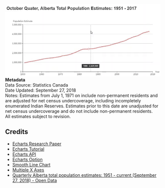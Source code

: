 <a href="https://open-data-government-of-alberta.github.io/October-Quarter-Total-Population-Estimate-Alberta-1951---Current/">![](october-quater-1951-2017.gif)</a>
<strong>Metadata</strong><br>
Data Source: Statistics Canada<br>
Date Updated: September 27, 2018<br>
Notes: Estimates from July 1, 1971 on include non-permanent residents and are adjusted for net census undercoverage, including incompletely enumerated Indian Reserves. Estimates prior to this date are unadjusted for net census undercoverage and do not include non-permanent residents.<br>
All estimates subject to revision.

## Credits
- <a href="https://www.sciencedirect.com/science/article/pii/S2468502X18300068" target="_blank">Echarts Research Paper</a>
- <a href="https://ecomfe.github.io/echarts-doc/public/en/tutorial.html#Get%20Started%20with%20ECharts%20in%205%20minutes" target="_blank">Echarts Tutorial</a>
- <a href="https://ecomfe.github.io/echarts-doc/public/en/api.html#echarts" target="_blank">Echarts API</a>
- <a href="https://ecomfe.github.io/echarts-doc/public/en/option.html#title" target="_blank">Echarts Option</a>
- <a href="https://ecomfe.github.io/echarts-examples/public/editor.html?c=line-smooth" target="_blank">Smooth Line Chart</a>
- <a href="https://ecomfe.github.io/echarts-examples/public/editor.html?c=multiple-x-axis" target="_blank">Multiple X Axes</a>
- <a href="https://open.alberta.ca/opendata/alberta-population-estimates-data-tables" target="_blank"> Quarterly Alberta total population estimates: 1951 - current (September 27, 2018) - Open Data</a>
<a href="" target="_blank"></a>